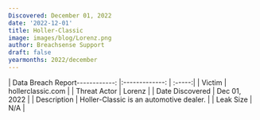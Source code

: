 ```yaml
---
Discovered: December 01, 2022
date: '2022-12-01'
title: Holler-Classic
image: images/blog/Lorenz.png
author: Breachsense Support
draft: false
yearmonths: 2022/december
---
```


| Data Breach Report------------:     |:-------------:    | :-----:|
| Victim      | hollerclassic.com      | 
| Threat Actor      | Lorenz      | 
| Date Discovered      | Dec 01, 2022      | 
| Description      | Holler-Classic is an automotive dealer.      | 
| Leak Size      | N/A      | 

